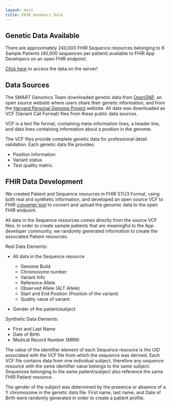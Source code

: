 ```yaml
---
layout: main
title: FHIR Genomics Data
---
```


## Genetic Data Available 
There are approximately 240,000 FHIR Sequence resources belonging to 6 Sample Patients (40,000 sequences per patient) available to FHIR App Developers on an open FHIR endpoint.

[Click here](http://genomics-advisor.smartplatforms.org:7080/) to access the data on the server! 

## Data Sources

The SMART Genomics Team downloaded genetic data from [OpenSNP](https://opensnp.org/genotypes), an open source website where users share their genetic information, and from the [Harvard Personal Genome Project](http://www.personalgenomes.org/harvard/data) website. All data was downloaded as VCF (Variant Call Format) files from these public data sources.  

VCF is a text file format, containing meta-information lines, a header line, and data lines containing information about a position in the genome.

The VCF files provide complete genetic data for professional detail validation. Each genetic data file provides:
  * Position Information
  * Variant status
  * Test quality matrix.

## FHIR Data Development

We created Patient and Sequence resources in FHIR STU3 Format, using both real and synthetic information, and developed an open source VCF to FHIR [converter tool](https://github.com/xliu3/deprecated-fhir-converter) to convert and upload the genomic data to the open FHIR endpoint. 

All data in the Sequence resources comes directly from the source VCF files. In order to create sample patients that are meaningful to the App developer community, we randomly generated information to create the associated Patient resources.  

Real Data Elements:
 * All data in the Sequence resource 
   * Genome Build
   * Chromosome number
   * Variant Info
   * Reference Allele
   * Observed Allele (ALT Allele)
   * Start and End Position (Position of the variant)
   * Quality value of variant

 * Gender of the patient/subject 
 
Synthetic Data Elements:
 * First and Last Name
 * Date of Birth 
 * Medical Record Number (MRN)
 
The value of the identifier element of each Sequence resource is the UID associated with the VCF file from which the sequence was derived. Each VCF file contains data from one individual subject, therefore any sequence resource with the same identifier value belongs to the same subject. Sequences belonging to the same patient/subject also reference the same FHIR Patient resource. 

The gender of the subject was determined by the presence or absence of a Y chromosome in the genetic data file. First name, last name, and Date of Birth were randomly generated in order to create a patient profile. 



